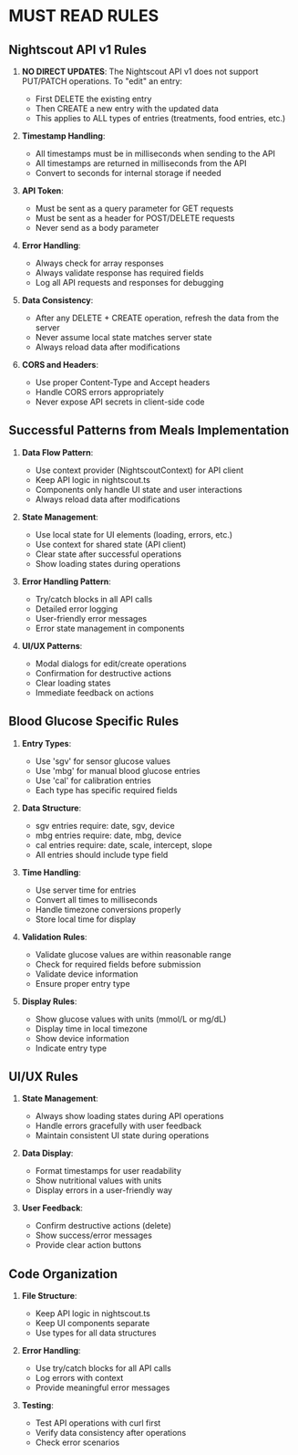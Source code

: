 # MUST READ RULES

## Nightscout API v1 Rules

1. **NO DIRECT UPDATES**: The Nightscout API v1 does not support PUT/PATCH operations. To "edit" an entry:
   - First DELETE the existing entry
   - Then CREATE a new entry with the updated data
   - This applies to ALL types of entries (treatments, food entries, etc.)

2. **Timestamp Handling**:
   - All timestamps must be in milliseconds when sending to the API
   - All timestamps are returned in milliseconds from the API
   - Convert to seconds for internal storage if needed

3. **API Token**:
   - Must be sent as a query parameter for GET requests
   - Must be sent as a header for POST/DELETE requests
   - Never send as a body parameter

4. **Error Handling**:
   - Always check for array responses
   - Always validate response has required fields
   - Log all API requests and responses for debugging

5. **Data Consistency**:
   - After any DELETE + CREATE operation, refresh the data from the server
   - Never assume local state matches server state
   - Always reload data after modifications

6. **CORS and Headers**:
   - Use proper Content-Type and Accept headers
   - Handle CORS errors appropriately
   - Never expose API secrets in client-side code

## Successful Patterns from Meals Implementation

1. **Data Flow Pattern**:
   - Use context provider (NightscoutContext) for API client
   - Keep API logic in nightscout.ts
   - Components only handle UI state and user interactions
   - Always reload data after modifications

2. **State Management**:
   - Use local state for UI elements (loading, errors, etc.)
   - Use context for shared state (API client)
   - Clear state after successful operations
   - Show loading states during operations

3. **Error Handling Pattern**:
   - Try/catch blocks in all API calls
   - Detailed error logging
   - User-friendly error messages
   - Error state management in components

4. **UI/UX Patterns**:
   - Modal dialogs for edit/create operations
   - Confirmation for destructive actions
   - Clear loading states
   - Immediate feedback on actions

## Blood Glucose Specific Rules

1. **Entry Types**:
   - Use 'sgv' for sensor glucose values
   - Use 'mbg' for manual blood glucose entries
   - Use 'cal' for calibration entries
   - Each type has specific required fields

2. **Data Structure**:
   - sgv entries require: date, sgv, device
   - mbg entries require: date, mbg, device
   - cal entries require: date, scale, intercept, slope
   - All entries should include type field

3. **Time Handling**:
   - Use server time for entries
   - Convert all times to milliseconds
   - Handle timezone conversions properly
   - Store local time for display

4. **Validation Rules**:
   - Validate glucose values are within reasonable range
   - Check for required fields before submission
   - Validate device information
   - Ensure proper entry type

5. **Display Rules**:
   - Show glucose values with units (mmol/L or mg/dL)
   - Display time in local timezone
   - Show device information
   - Indicate entry type

## UI/UX Rules

1. **State Management**:
   - Always show loading states during API operations
   - Handle errors gracefully with user feedback
   - Maintain consistent UI state during operations

2. **Data Display**:
   - Format timestamps for user readability
   - Show nutritional values with units
   - Display errors in a user-friendly way

3. **User Feedback**:
   - Confirm destructive actions (delete)
   - Show success/error messages
   - Provide clear action buttons

## Code Organization

1. **File Structure**:
   - Keep API logic in nightscout.ts
   - Keep UI components separate
   - Use types for all data structures

2. **Error Handling**:
   - Use try/catch blocks for all API calls
   - Log errors with context
   - Provide meaningful error messages

3. **Testing**:
   - Test API operations with curl first
   - Verify data consistency after operations
   - Check error scenarios 